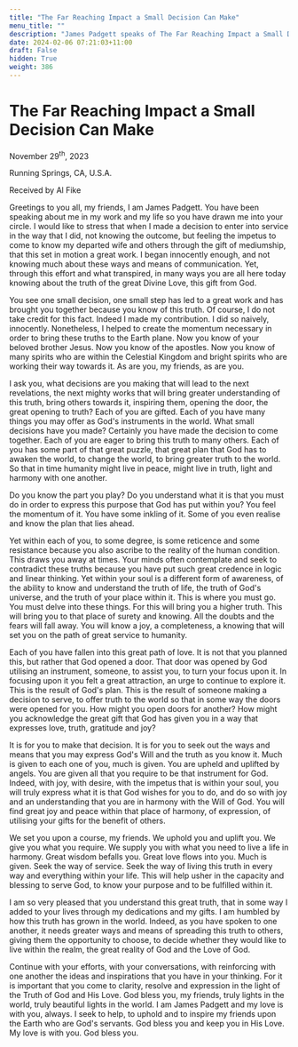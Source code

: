 ```yaml
---
title: "The Far Reaching Impact a Small Decision Can Make"
menu_title: ""
description: "James Padgett speaks of The Far Reaching Impact a Small Decision Can Make"
date: 2024-02-06 07:21:03+11:00
draft: False
hidden: True
weight: 386
---
```

# The Far Reaching Impact a Small Decision Can Make

November 29<sup>th</sup>, 2023

Running Springs, CA, U.S.A.

Received by Al Fike  



Greetings to you all, my friends, I am James Padgett. You have been speaking about me in my work and my life so you have drawn me into your circle. I would like to stress that when I made a decision to enter into service in the way that I did, not knowing the outcome, but feeling the impetus to come to know my departed wife and others through the gift of mediumship, that this set in motion a great work. I began innocently enough, and not knowing much about these ways and means of communication. Yet, through this effort and what transpired, in many ways you are all here today knowing about the truth of the great Divine Love, this gift from God.

You see one small decision, one small step has led to a great work and has brought you together because you know of this truth. Of course, I do not take credit for this fact. Indeed I made my contribution. I did so naively, innocently. Nonetheless, I helped to create the momentum necessary in order to bring these truths to the Earth plane. Now you know of your beloved brother Jesus. Now you know of the apostles. Now you know of many spirits who are within the Celestial Kingdom and bright spirits who are working their way towards it. As are you, my friends, as are you.

I ask you, what decisions are you making that will lead to the next revelations, the next mighty works that will bring greater understanding of this truth, bring others towards it, inspiring them, opening the door, the great opening to truth? Each of you are gifted. Each of you have many things you may offer as God's instruments in the world. What small decisions have you made? Certainly you have made the decision to come together. Each of you are eager to bring this truth to many others. Each of you has some part of that great puzzle, that great plan that God has to awaken the world, to change the world, to bring greater truth to the world. So that in time humanity might live in peace, might live in truth, light and harmony with one another.

Do you know the part you play? Do you understand what it is that you must do in order to express this purpose that God has put within you? You feel the momentum of it. You have some inkling of it. Some of you even realise and know the plan that lies ahead. 

Yet within each of you, to some degree, is some reticence and some resistance because you also ascribe to the reality of the human condition. This draws you away at times. Your minds often contemplate and seek to contradict these truths because you have put such great credence in logic and linear thinking. Yet within your soul is a different form of awareness, of the ability to know and understand the truth of life, the truth of God's universe, and the truth of your place within it. This is where you must go. You must delve into these things. For this will bring you a higher truth. This will bring you to that place of surety and knowing. All the doubts and the fears will fall away. You will know a joy, a completeness, a knowing that will set you on the path of great service to humanity. 

Each of you have fallen into this great path of love. It is not that you planned this, but rather that God opened a door. That door was opened by God utilising an instrument, someone, to assist you, to turn your focus upon it. In focusing upon it you felt a great attraction, an urge to continue to explore it. This is the result of God's plan. This is the result of someone making a decision to serve, to offer truth to the world so that in some way the doors were opened for you. How might you open doors for another? How might you  acknowledge the great gift that God has given you in a way that expresses love, truth, gratitude and joy?

It is for you to make that decision. It is for you to seek out the ways and means that you may express God's Will and the truth as you know it. Much is given to each one of you, much is given. You are upheld and uplifted by angels. You are given all that you require to be that instrument for God. Indeed, with joy, with desire, with the impetus that is within your soul, you will truly express what it is that God wishes for you to do, and do so with joy and an understanding that you are in harmony with the Will of God. You will find great joy and peace within that place of harmony, of expression, of utilising your gifts for the benefit of others. 

We set you upon a course, my friends. We uphold you and uplift you. We give you what you require. We supply you with what you need to live a life in harmony. Great wisdom befalls you. Great love flows into you. Much is given. Seek the way of service. Seek the way of living this truth in every way and everything within your life. This will help usher in  the capacity and blessing to serve God, to know your purpose and to be fulfilled within it.  

I am so very pleased that you understand this great truth, that in some way I added to your lives through my dedications and my gifts. I am humbled by how this truth has grown in the world. Indeed, as you have spoken to one another, it needs greater ways and means of spreading this truth to others, giving them the opportunity to choose, to decide whether they would like to live within the realm, the great reality of God and the Love of God. 

Continue with your efforts, with your conversations, with reinforcing with one another the ideas and inspirations that you have in your thinking. For it is important that you come to clarity, resolve and expression in the light of the Truth of God and His Love. God bless you, my friends, truly lights in the world, truly beautiful lights in the world. I am James Padgett and my love is with you, always. I seek to help, to uphold and to inspire my friends upon the Earth who are God's servants. God bless you and keep you in His Love. My love is with you. God bless you. 